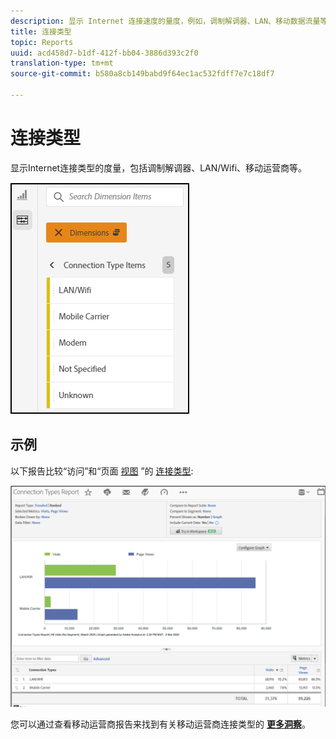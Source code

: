 ```yaml
---
description: 显示 Internet 连接速度的量度，例如，调制解调器、LAN、移动数据流量等。
title: 连接类型
topic: Reports
uuid: acd458d7-b1df-412f-bb04-3886d393c2f0
translation-type: tm+mt
source-git-commit: b580a8cb149babd9f64ec1ac532fdff7e7c18df7

---
```



# 连接类型

显示Internet连接类型的度量，包括调制解调器、LAN/Wifi、移动运营商等。

![类型](assets/connection.png)

## 示例

以下报告比较“访问”和“页面 [视图](https://docs.adobe.com/content/help/zh-Hans/analytics/components/variables/metrics/metrics-visit.html) ”的 [连接类型](https://docs.adobe.com/content/help/en/analytics/components/variables/dimensions-reports/reports-page-views.html):

![报表](assets/contype_compare.png)

您可以通过查看移动运营商报告来找到有关移动运营商连接类型的 [**更多洞察&#x200B;**](https://docs.adobe.com/content/help/en/analytics/components/variables/dimensions-reports/reports-mobile-carrier.html)。
